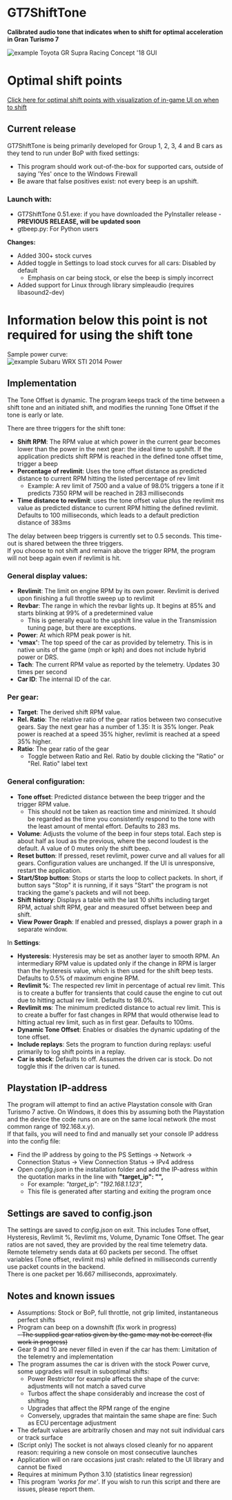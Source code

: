# GT7ShiftTone

**Calibrated audio tone that indicates when to shift for optimal acceleration in Gran Turismo 7**

![example Toyota GR Supra Racing Concept '18 GUI](images/GUI-1.png)

# Optimal shift points
[Click here for optimal shift points with visualization of in-game UI on when to shift](/plots)

## Current release

GT7ShiftTone is being primarily developed for Group 1, 2, 3, 4 and B cars as they tend to run under BoP with fixed settings:
- This program should work out-of-the-box for supported cars, outside of saying 'Yes' once to the Windows Firewall 
- Be aware that false positives exist: not every beep is an upshift.

### Launch with:
- GT7ShiftTone 0.51.exe: if you have downloaded the PyInstaller release - **PREVIOUS RELEASE, will be updated soon**
- gtbeep.py: For Python users  

**Changes:**  
- Added 300+ stock curves
- Added toggle in Settings to load stock curves for all cars: Disabled by default
  - Emphasis on car being stock, or else the beep is simply incorrect
- Added support for Linux through library simpleaudio (requires libasound2-dev)

# Information below this point is not required for using the shift tone

Sample power curve:  
![example Subaru WRX STI 2014 Power](images/Power.png)
## Implementation

The Tone Offset is dynamic. The program keeps track of the time between a shift tone and an initiated shift, and modifies the running Tone Offset if the tone is early or late.

There are three triggers for the shift tone:
- **Shift RPM**: The RPM value at which power in the current gear becomes lower than the power in the next gear: the ideal time to upshift. If the application predicts shift RPM is reached in the defined tone offset time, trigger a beep
- **Percentage of revlimit**: Uses the tone offset distance as predicted distance to current RPM hitting the listed percentage of rev limit
  - Example: A rev limit of 7500 and a value of 98.0% triggers a tone if it predicts 7350 RPM will be reached in 283 milliseconds
- **Time distance to revlimit**: uses the tone offset value plus the revlimit ms value as predicted distance to current RPM hitting the defined revlimit. Defaults to 100 milliseconds, which leads to a default prediction distance of 383ms

The delay between beep triggers is currently set to 0.5 seconds. This time-out is shared between the three triggers.  
If you choose to not shift and remain above the trigger RPM, the program will not beep again even if revlimit is hit.

### General display values:

- **Revlimit**: The limit on engine RPM by its own power. Revlimit is derived upon finishing a full throttle sweep up to revlimit
- **Revbar**: The range in which the revbar lights up. It begins at 85% and starts blinking at 99% of a predetermined value
  - This is generally equal to the upshift line value in the Transmission tuning page, but there are exceptions.
- **Power**: At which RPM peak power is hit.
- **'vmax'**: The top speed of the car as provided by telemetry. This is in native units of the game (mph or kph) and does not include hybrid power or DRS.
- **Tach**: The current RPM value as reported by the telemetry. Updates 30 times per second
- **Car ID**: The internal ID of the car.

### Per gear:

- **Target**: The derived shift RPM value.  
- **Rel. Ratio**: The relative ratio of the gear ratios between two consecutive gears.
Say the next gear has a number of 1.35: It is 35% longer. Peak power is reached at a speed 35% higher, revlimit is reached at a speed 35% higher.
- **Ratio**: The gear ratio of the gear
  - Toggle between Ratio and Rel. Ratio by double clicking the "Ratio" or "Rel. Ratio" label text

### General configuration:

- **Tone offset**: Predicted distance between the beep trigger and the trigger RPM value.
  - This should not be taken as reaction time and minimized. It should be regarded as the time you consistently respond to the tone with the least amount of mental effort. Defaults to 283 ms.
- **Volume**: Adjusts the volume of the beep in four steps total. Each step is about half as loud as the previous, where the second loudest is the default. A value of 0 mutes only the shift beep.
- **Reset button**: If pressed, reset revlimit, power curve and all values for all gears. Configuration values are unchanged. If the UI is unresponsive, restart the application.
- **Start/Stop button**: Stops or starts the loop to collect packets. In short, if button says "Stop" it is running, if it says "Start" the program is not tracking the game's packets and will not beep.
- **Shift history**: Displays a table with the last 10 shifts including target RPM, actual shift RPM, gear and measured offset between beep and shift.
- **View Power Graph**: If enabled and pressed, displays a power graph in a separate window.

In **Settings**:  
- **Hysteresis**: Hysteresis may be set as another layer to smooth RPM. An intermediary RPM value is updated only if the change in RPM is larger than the hysteresis value, which is then used for the shift beep tests. Defaults to 0.5% of maximum engine RPM.
- **Revlimit %**: The respected rev limit in percentage of actual rev limit. This is to create a buffer for transients that could cause the engine to cut out due to hitting actual rev limit. Defaults to 98.0%.
- **Revlimit ms**: The minimum predicted distance to actual rev limit. This is to create a buffer for fast changes in RPM that would otherwise lead to hitting actual rev limit, such as in first gear. Defaults to 100ms.
- **Dynamic Tone Offset**: Enables or disables the dynamic updating of the tone offset.
- **Include replays**: Sets the program to function during replays: useful primarily to log shift points in a replay.
- **Car is stock**: Defaults to off. Assumes the driven car is stock. Do not toggle this if the driven car is tuned.

## Playstation IP-address

The program will attempt to find an active Playstation console with Gran Turismo 7 active. On Windows, it does this by assuming both the Playstation and the device the code runs on are on the same local network (the most common range of 192.168.x.y).  
If that fails, you will need to find and manually set your console IP address into the config file:

- Find the IP address by going to the PS Settings -> Network -> Connection Status -> View Connection Status -> IPv4 address
- Open _config.json_ in the installation folder and add the IP-adress within the quotation marks in the line with **"target_ip": "",**
  - For example: _"target_ip": "192.168.1.123",_
  - This file is generated after starting and exiting the program once

## Settings are saved to config.json

The settings are saved to _config.json_ on exit. This includes Tone offset, Hysteresis, Revlimit %, Revlimit ms, Volume, Dynamic Tone Offset. The gear ratios are not saved, they are provided by the real time telemetry data.  
Remote telemetry sends data at 60 packets per second. The offset variables (Tone offset, revlimit ms) while defined in milliseconds currently use packet counts in the backend.  
There is one packet per 16.667 milliseconds, approximately.

## Notes and known issues
- Assumptions: Stock or BoP, full throttle, not grip limited, instantaneous perfect shifts
- Program can beep on a downshift (fix work in progress)  
~~- The supplied gear ratios given by the game may not be correct (fix work in progress)~~
- Gear 9 and 10 are never filled in even if the car has them: Limitation of the telemetry and implementation
- The program assumes the car is driven with the stock Power curve, some upgrades will result in suboptimal shifts:
  - Power Restrictor for example affects the shape of the curve: adjustments will not match a saved curve
  - Turbos affect the shape considerably and increase the cost of shifting
  - Upgrades that affect the RPM range of the engine
  - Conversely, upgrades that maintain the same shape are fine: Such as ECU percentage adjustment
- The default values are arbitrarily chosen and may not suit individual cars or track surface
- (Script only) The socket is not always closed cleanly for no apparent reason: requiring a new console on most consecutive launches
- Application will on rare occasions just crash: related to the UI library and cannot be fixed
- Requires at minimum Python 3.10 (statistics linear regression)
- This program _'works for me'_. If you wish to run this script and there are issues, please report them.




